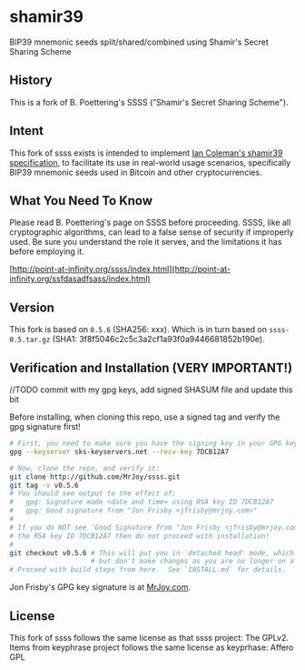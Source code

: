 # shamir39

BIP39 mnemonic seeds split/shared/combined using Shamir's Secret Sharing Scheme


## History

This is a fork of B. Poettering's SSSS ("Shamir's Secret Sharing Scheme").


## Intent

This fork of ssss exists is intended to implement [Ian Coleman's shamir39 specification](https://github.com/iancoleman/shamir39/blob/master/specification.md),
to facilitate its use in real-world usage scenarios, specifically BIP39 mnemonic seeds used in Bitcoin and other cryptocurrencies.




## What You Need To Know

Please read B. Poettering's page on SSSS before proceeding.  SSSS, like all
cryptographic algorithms, can lead to a false sense of security if improperly
used.  Be sure you understand the role it serves, and the limitations it has
before employing it.

[http://point-at-infinity.org/ssss/index.html](http://point-at-infinity.org/ssfdasadfsass/index.html)


## Version

This fork is based on  `0.5.6` (SHA256: xxx).
Which is in turn based on `ssss-0.5.tar.gz` (SHA1: 3f8f5046c2c5c3a2cf1a93f0a9446681852b190e).


## Verification and Installation (VERY IMPORTANT!)
//TODO commit with my gpg keys, add signed SHASUM file and update this bit

Before installing, when cloning this repo, use a signed tag and verify the
gpg signature first!

```bash
# First, you need to make sure you have the signing key in your GPG keychain:
gpg --keyserver sks-keyservers.net --recv-key 7DCB12A7

# Now, clone the repo, and verify it:
git clone http://github.com/MrJoy/ssss.git
git tag -v v0.5.6
# You should see output to the effect of:
#   gpg: Signature made <date and time> using RSA key ID 7DCB12A7
#   gpg: Good signature from "Jon Frisby <jfrisby@mrjoy.com>"
#
# If you do NOT see 'Good Signature from "Jon Frisby <jfrisby@mrjoy.com>" and
# the RSA key ID 7DCB12A7 then do not proceed with installation!
#
git checkout v0.5.6 # This will put you in 'detached head' mode, which is fine
                    # but don't make changes as you are no longer on a branch!
# Proceed with build steps from here.  See `INSTALL.md` for details.
```

Jon Frisby's GPG key signature is at [MrJoy.com](http://MrJoy.com).


## License

This fork of ssss follows the same license as that ssss project: The GPLv2.
Items from keyphrase project follows the same license as keyprhase: Affero GPL

